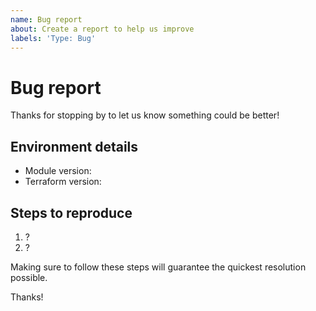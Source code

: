 ```yaml
---
name: Bug report
about: Create a report to help us improve
labels: 'Type: Bug'
---
```


# Bug report

Thanks for stopping by to let us know something could be better!

## Environment details

- Module version:
- Terraform version:

## Steps to reproduce

  1. ?
  2. ?

Making sure to follow these steps will guarantee the quickest resolution possible.

Thanks!

